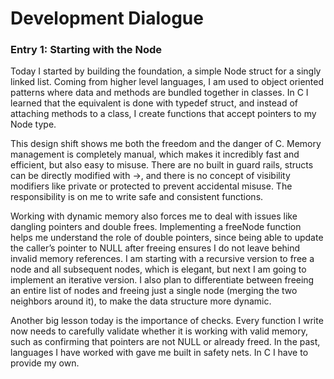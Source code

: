 # Development Dialogue

### Entry 1: Starting with the Node

Today I started by building the foundation, a simple Node struct for a singly
linked list. Coming from higher level languages, I am used to object oriented
patterns where data and methods are bundled together in classes. In C I learned
that the equivalent is done with typedef struct, and instead of attaching
methods to a class, I create functions that accept pointers to my Node type.

This design shift shows me both the freedom and the danger of C. Memory
management is completely manual, which makes it incredibly fast and efficient,
but also easy to misuse. There are no built in guard rails, structs can be
directly modified with ->, and there is no concept of visibility modifiers like
private or protected to prevent accidental misuse. The responsibility is on me
to write safe and consistent functions.

Working with dynamic memory also forces me to deal with issues like dangling
pointers and double frees. Implementing a freeNode function helps me understand
the role of double pointers, since being able to update the caller’s pointer to
NULL after freeing ensures I do not leave behind invalid memory references. I am
starting with a recursive version to free a node and all subsequent nodes, which
is elegant, but next I am going to implement an iterative version. I also plan
to differentiate between freeing an entire list of nodes and freeing just a
single node (merging the two neighbors around it), to make the data structure
more dynamic.

Another big lesson today is the importance of checks. Every function I write now
needs to carefully validate whether it is working with valid memory, such as
confirming that pointers are not NULL or already freed. In the past, languages I
have worked with gave me built in safety nets. In C I have to provide my own.
